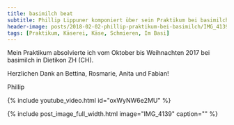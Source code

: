 ```yaml
---
title: basimilch beat
subtitle: Phillip Lippuner komponiert über sein Praktikum bei basimilch von Oktober bis Dezember 2017
header-image: posts/2018-02-02-phillip-praktikum-bei-basimilch/IMG_4139_300px.jpg
tags: [Praktikum, Käserei, Käse, Schmieren, Im Basi]
---
```


Mein Praktikum absolvierte ich vom Oktober bis Weihnachten 2017 bei basimilch in
Dietikon ZH (CH).

Herzlichen Dank an Bettina, Rosmarie, Anita und Fabian!

Phillip

{% include youtube_video.html id="oxWyNW6e2MU" %}

{% include post_image_full_width.html image="IMG_4139" caption="" %}
